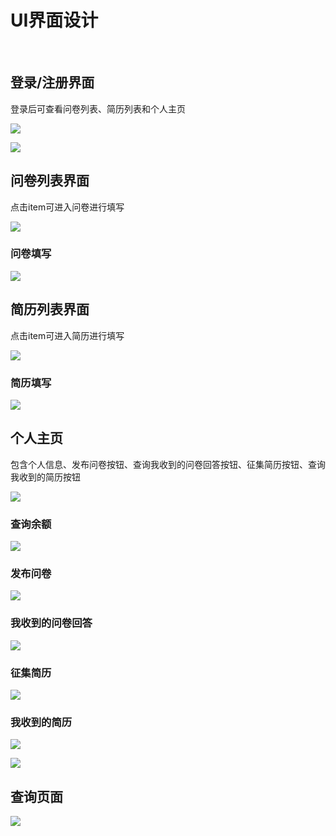 # UI界面设计

&nbsp;&nbsp; 

## 登录/注册界面

登录后可查看问卷列表、简历列表和个人主页

![](image/07-01-01.jpg)

![](image/07-01-02.jpg)


## 问卷列表界面

点击item可进入问卷进行填写

![](image/07-01-03.jpg)


### 问卷填写

![](image/07-01-04.jpg)


## 简历列表界面

点击item可进入简历进行填写

![](image/07-01-05.jpg)


### 简历填写

![](image/07-01-06.jpg)

## 个人主页

包含个人信息、发布问卷按钮、查询我收到的问卷回答按钮、征集简历按钮、查询我收到的简历按钮

![](image/07-01-07.jpg)


### 查询余额

![](image/07-01-08.jpg)


### 发布问卷

![](image/07-01-09.jpg)


### 我收到的问卷回答

![](image/07-01-10.jpg)


### 征集简历

![](image/07-01-11.jpg)


### 我收到的简历

![](image/07-01-12.jpg)

![](image/07-01-13.jpg)


## 查询页面

![](image/07-01-13.jpg)

